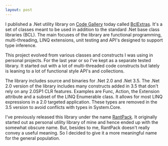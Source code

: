 ```yaml
---
layout: post
---
```

I published a .Net utility library on [Code Gallery](http://code.msdn.microsoft.com) today called [BclExtras](http://code.msdn.microsoft.com/BclExtras). It's a set of classes meant to be used in addition to the standard .Net base class libraries (BCL).  The main focuses of the library are functional programming, multi-threading, LINQ extensions, unit testing and API's designed to support type inference.  

This project evolved from various classes and constructs I was using in personal projects. For the last year or so I've kept as a separate tested library. It started out with a lot of multi-threaded code constructs but lately is leaning to a lot of functional style API's and collections.

The library includes source and binaries for .Net 2.0 and .Net 3.5. The .Net 2.0 version of the library includes many constructs added in 3.5 that don't rely on any 2.0SP1 CLR features. Examples are Func<T>, Action<T>, the Extension attribute and a subset of the LINQ Enumerable class. It allows for most LINQ expressions in a 2.0 targeted application. These types are removed in the 3.5 version to avoid conflicts with types in System.Core.

I've previously released this library under the name [RantPack](http://code.msdn.microsoft.com/RantPack). It originally started out as personal utility library of mine and hence ended up with the somewhat obscure name. But, besides to me, RantPack doesn't really convey a useful meaning. So I decided to give it a more meaningful name for the general population.

